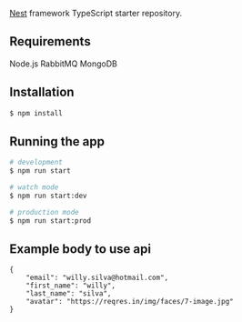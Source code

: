 
[Nest](https://github.com/nestjs/nest) framework TypeScript starter repository.
## Requirements

Node.js
RabbitMQ
MongoDB 

## Installation

```bash
$ npm install
```

## Running the app

```bash
# development
$ npm run start

# watch mode
$ npm run start:dev

# production mode
$ npm run start:prod
```

## Example body to use api 

```
{
	"email": "willy.silva@hotmail.com",
	"first_name": "willy",
	"last_name": "silva",
	"avatar": "https://reqres.in/img/faces/7-image.jpg"
}

```
 